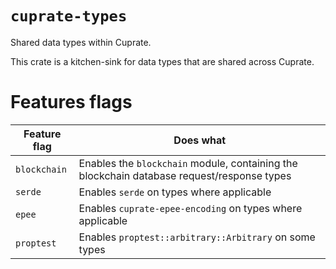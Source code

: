 # `cuprate-types`
Shared data types within Cuprate.

This crate is a kitchen-sink for data types that are shared across Cuprate.

# Features flags
| Feature flag | Does what |
|--------------|-----------|
| `blockchain` | Enables the `blockchain` module, containing the blockchain database request/response types
| `serde`      | Enables `serde` on types where applicable
| `epee`       | Enables `cuprate-epee-encoding` on types where applicable
| `proptest`   | Enables `proptest::arbitrary::Arbitrary` on some types

